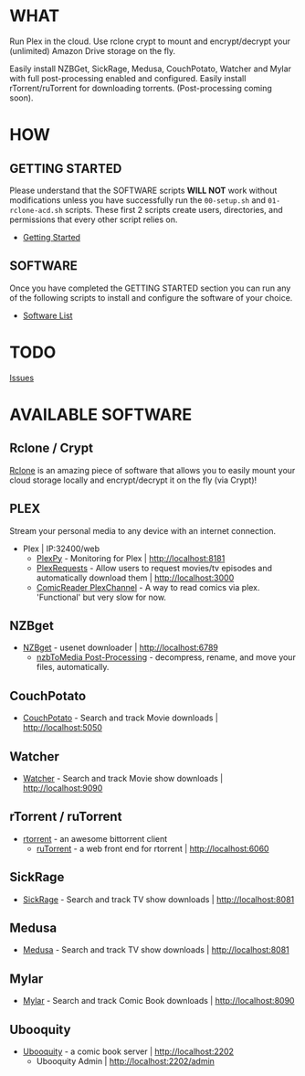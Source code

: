 # WHAT
Run Plex in the cloud. Use rclone crypt to mount and encrypt/decrypt your (unlimited) Amazon Drive storage on the fly.

Easily install NZBGet, SickRage, Medusa, CouchPotato, Watcher and Mylar with full post-processing enabled and configured.
Easily install rTorrent/ruTorrent for downloading torrents. (Post-processing coming soon).

# HOW
## GETTING STARTED
Please understand that the SOFTWARE scripts **WILL NOT** work without modifications unless you have successfully run the `00-setup.sh` and `01-rclone-acd.sh` scripts. These first 2 scripts create users, directories, and permissions that every other script relies on.

* [Getting Started](https://github.com/proelior/PlexInTheCloud/wiki/Getting_Started)

## SOFTWARE
Once you have completed the GETTING STARTED section you can run any of the following scripts to install and configure the software of your choice.

* [Software List](https://github.com/proelior/PlexInTheCloud/wiki/SOFTWARE%20LIST)

# TODO
[Issues](https://github.com/proelior/PlexInTheCloud/issues?q=is%3Aopen+is%3Aissue+label%3Aenhancement)

# AVAILABLE SOFTWARE
## Rclone / Crypt
[Rclone](https://github.com/ncw/rclone) is an amazing piece of software that allows you to easily mount your cloud storage locally and encrypt/decrypt it on the fly (via Crypt)!

## PLEX
Stream your personal media to any device with an internet connection.
- Plex | IP:32400/web
  - [PlexPy](https://github.com/JonnyWong16/plexpy) - Monitoring for Plex | [http://localhost:8181](http://localhost:8181)
  - [PlexRequests](https://github.com/lokenx/plexrequests-meteor) - Allow users to request movies/tv episodes and automatically download them | [http://localhost:3000](http://localhost:3000)
  - [ComicReader PlexChannel](https://github.com/coryo/ComicReader.bundle) - A way to read comics via plex. 'Functional' but very slow for now.

## NZBget
- [NZBget](http://nzbget.net/) - usenet downloader | [http://localhost:6789](http://localhost:6789)
    - [nzbToMedia Post-Processing](https://github.com/clinton-hall/nzbToMedia) - decompress, rename, and move your files, automatically.

## CouchPotato
- [CouchPotato](https://github.com/CouchPotato/CouchPotatoServer) - Search and track Movie downloads | [http://localhost:5050](http://localhost:5050)

## Watcher
- [Watcher](https://github.com/nosmokingbandit/watcher) - Search and track Movie show downloads | [http://localhost:9090](http://localhost:9090)

## rTorrent / ruTorrent
- [rtorrent](https://github.com/rakshasa/rtorrent) - an awesome bittorrent client
  - [ruTorrent](https://github.com/Novik/ruTorrent) - a web front end for rtorrent | [http://localhost:6060](http://localhost:6060)

## SickRage
- [SickRage](https://github.com/SickRage/SickRage) - Search and track TV show downloads | [http://localhost:8081](http://localhost:8081)

## Medusa
- [Medusa](https://github.com/pymedusa/Medusa) - Search and track TV show downloads | [http://localhost:8081](http://localhost:8081)

## Mylar
- [Mylar](https://github.com/evilhero/mylar) - Search and track Comic Book downloads | [http://localhost:8090](http://localhost:8090)

## Ubooquity
- [Ubooquity](https://vaemendis.net/ubooquity/) - a comic book server | [http://localhost:2202](http://localhost:2202)
    - Ubooquity Admin | [http://localhost:2202/admin](http://localhost:2202/admin)



